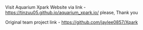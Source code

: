 Visit Aquarium Xpark Website via link - https://tinzuu05.github.io/aquarium_xpark.io/ please,
Thank you

Original team project link - https://github.com/jaylee0857/Xpark

